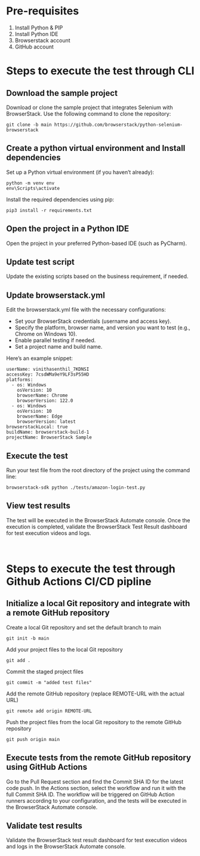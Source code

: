 # Pre-requisites
1. Install Python & PIP
2. Install Python IDE
3. Browserstack account
4. GitHub account 


# Steps to execute the test through CLI


## Download the sample project
Download or clone the sample project that integrates Selenium with BrowserStack.
Use the following command to clone the repository:
```
git clone -b main https://github.com/browserstack/python-selenium-browserstack
```

## Create a python virtual environment and Install dependencies
Set up a Python virtual environment (if you haven’t already):
```
python -m venv env
env\Scripts\activate
```
Install the required dependencies using pip:
```
pip3 install -r requirements.txt
```

## Open the project in a Python IDE
Open the project in your preferred Python-based IDE (such as PyCharm).

## Update test script
Update the existing scripts based on the business requirement, if needed.

## Update browserstack.yml
Edit the browserstack.yml file with the necessary configurations:
* Set your BrowserStack credentials (username and access key).
* Specify the platform, browser name, and version you want to test (e.g., Chrome on Windows 10).
* Enable parallel testing if needed.
* Set a project name and build name.
  
Here’s an example snippet:

```
userName: vinithasenthil_7KDNSI
accessKey: 7csdWMa9eY9LF3sP55HD
platforms:
  - os: Windows
    osVersion: 10
    browserName: Chrome
    browserVersion: 122.0
  - os: Windows
    osVersion: 10
    browserName: Edge
    browserVersion: latest
browserstackLocal: true
buildName: browserstack-build-1
projectName: BrowserStack Sample
```

## Execute the test
Run your test file from the root directory of the project using the command line:
```
browserstack-sdk python ./tests/amazon-login-test.py
```

## View test results
The test will be executed in the BrowserStack Automate console. Once the execution is completed, validate the BrowserStack Test Result dashboard for test execution videos and logs.

&nbsp;

# Steps to execute the test through Github Actions CI/CD pipline

## Initialize a local Git repository and integrate with a remote GitHub repository

Create a local Git repository and set the default branch to main
```
git init -b main
```

Add your project files to the local Git repository
```
git add .
```

Commit the staged project files
```
git commit -m "added test files"
```

Add the remote GitHub repository (replace REMOTE-URL with the actual URL)
```
git remote add origin REMOTE-URL
```

Push the project files from the local Git repository to the remote GitHub repository
```
git push origin main
```

## Execute tests from the remote GitHub repository using GitHub Actions
Go to the Pull Request section and find the Commit SHA ID for the latest code push.
In the Actions section, select the workflow and run it with the full Commit SHA ID.
The workflow will be triggered on GitHub Action runners according to your configuration, and the tests will be executed in the BrowserStack Automate console.


## Validate test results
Validate the BrowserStack test result dashboard for test execution videos and logs in the BrowserStack Automate console.

